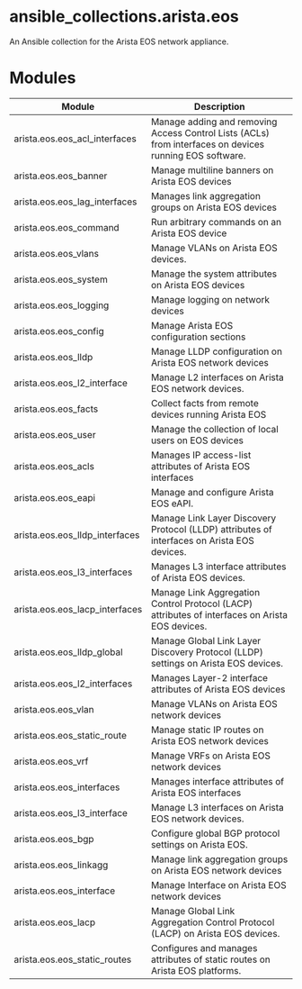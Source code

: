 ansible_collections.arista.eos
==============================

An Ansible collection for the Arista EOS network appliance.


# Modules
<!--start module table-->
Module | Description
--- | ---
arista.eos.eos_acl_interfaces|Manage adding and removing Access Control Lists (ACLs) from interfaces on devices running EOS software.
arista.eos.eos_banner|Manage multiline banners on Arista EOS devices
arista.eos.eos_lag_interfaces|Manages link aggregation groups on Arista EOS devices
arista.eos.eos_command|Run arbitrary commands on an Arista EOS device
arista.eos.eos_vlans|Manage VLANs on Arista EOS devices.
arista.eos.eos_system|Manage the system attributes on Arista EOS devices
arista.eos.eos_logging|Manage logging on network devices
arista.eos.eos_config|Manage Arista EOS configuration sections
arista.eos.eos_lldp|Manage LLDP configuration on Arista EOS network devices
arista.eos.eos_l2_interface|Manage L2 interfaces on Arista EOS network devices.
arista.eos.eos_facts|Collect facts from remote devices running Arista EOS
arista.eos.eos_user|Manage the collection of local users on EOS devices
arista.eos.eos_acls|Manages IP access-list attributes of Arista EOS interfaces
arista.eos.eos_eapi|Manage and configure Arista EOS eAPI.
arista.eos.eos_lldp_interfaces|Manage Link Layer Discovery Protocol (LLDP) attributes of interfaces on Arista EOS devices.
arista.eos.eos_l3_interfaces|Manages L3 interface attributes of Arista EOS devices.
arista.eos.eos_lacp_interfaces|Manage Link Aggregation Control Protocol (LACP) attributes of interfaces on Arista EOS devices.
arista.eos.eos_lldp_global|Manage Global Link Layer Discovery Protocol (LLDP) settings on Arista EOS devices.
arista.eos.eos_l2_interfaces|Manages Layer-2 interface attributes of Arista EOS devices
arista.eos.eos_vlan|Manage VLANs on Arista EOS network devices
arista.eos.eos_static_route|Manage static IP routes on Arista EOS network devices
arista.eos.eos_vrf|Manage VRFs on Arista EOS network devices
arista.eos.eos_interfaces|Manages interface attributes of Arista EOS interfaces
arista.eos.eos_l3_interface|Manage L3 interfaces on Arista EOS network devices.
arista.eos.eos_bgp|Configure global BGP protocol settings on Arista EOS.
arista.eos.eos_linkagg|Manage link aggregation groups on Arista EOS network devices
arista.eos.eos_interface|Manage Interface on Arista EOS network devices
arista.eos.eos_lacp|Manage Global Link Aggregation Control Protocol (LACP) on Arista EOS devices.
arista.eos.eos_static_routes|Configures and manages attributes of static routes on Arista EOS platforms.
<!--end module table-->